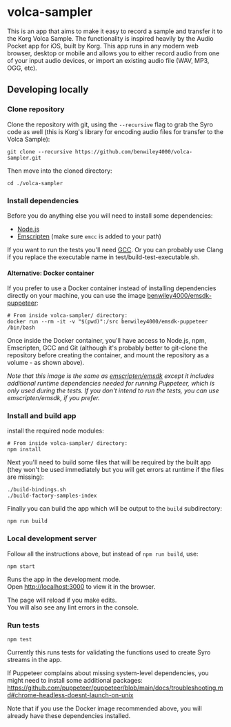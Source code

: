# volca-sampler

This is an app that aims to make it easy to record a sample and transfer it to the Korg Volca Sample. The functionality is inspired heavily by the Audio Pocket app for iOS, built by Korg. This app runs in any modern web browser, desktop or mobile and allows you to either record audio from one of your input audio devices, or import an existing audio file (WAV, MP3, OGG, etc).

## Developing locally

### Clone repository

Clone the repository with git, using the `--recursive` flag to grab the Syro code as well (this is Korg's library for encoding audio files for transfer to the Volca Sample):

```console
git clone --recursive https://github.com/benwiley4000/volca-sampler.git
```

Then move into the cloned directory:

```console
cd ./volca-sampler
```

### Install dependencies

Before you do anything else you will need to install some dependencies:

- [Node.js](https://nodejs.org/)
- [Emscripten](https://emscripten.org/docs/getting_started/downloads.html) (make sure `emcc` is added to your path)

If you want to run the tests you'll need [GCC](https://gcc.gnu.org/install/). Or you can probably use Clang if you replace the executable name in test/build-test-executable.sh.

#### Alternative: Docker container

If you prefer to use a Docker container instead of installing dependencies directly on your machine, you can use the image [benwiley4000/emsdk-puppeteer](https://hub.docker.com/r/benwiley4000/emsdk-puppeteer):

```console
# From inside volca-sampler/ directory:
docker run --rm -it -v "$(pwd)":/src benwiley4000/emsdk-puppeteer /bin/bash
```

Once inside the Docker container, you'll have access to Node.js, npm, Emscripten, GCC and Git (although it's probably better to git-clone the repository before creating the container, and mount the repository as a volume - as shown above).

*Note that this image is the same as [emscripten/emsdk](https://hub.docker.com/r/emscripten/emsdk) except it includes additional runtime dependencies needed for running Puppeteer, which is only used during the tests. If you don't intend to run the tests, you can use emscripten/emsdk, if you prefer.*

### Install and build app

 install the required node modules:

```console
# From inside volca-sampler/ directory:
npm install
```

Next you'll need to build some files that will be required by the built app (they won't be used immediately but you will get errors at runtime if the files are missing):

```console
./build-bindings.sh
./build-factory-samples-index
```

Finally you can build the app which will be output to the `build` subdirectory:

```console
npm run build
```

### Local development server

Follow all the instructions above, but instead of `npm run build`, use:

```console
npm start
```

Runs the app in the development mode.\
Open [http://localhost:3000](http://localhost:3000) to view it in the browser.

The page will reload if you make edits.\
You will also see any lint errors in the console.

### Run tests

```console
npm test
```

Currently this runs tests for validating the functions used to create Syro streams in the app.

If Puppeteer complains about missing system-level dependencies, you might need to install some additional packages: https://github.com/puppeteer/puppeteer/blob/main/docs/troubleshooting.md#chrome-headless-doesnt-launch-on-unix

Note that if you use the Docker image recommended above, you will already have these dependencies installed.
